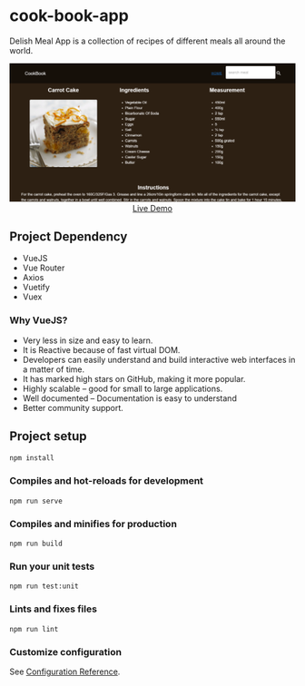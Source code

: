 # cook-book-app

Delish Meal App is a collection of  recipes of different meals all around the world.

<p align="center">
  <a href="https://cookbook-meal.netlify.app/" target="_blank">
    <img src="./src/assets/preview.png" width="700px">
    <br>
    Live Demo
  </a>
</p>

## Project Dependency

- VueJS
- Vue Router
- Axios
- Vuetify
- Vuex

### Why VueJS?

- Very less in size and easy to learn.
- It is Reactive because of fast virtual DOM.
- Developers can easily understand and build interactive web interfaces in a matter of time.
- It has marked high stars on GitHub, making it more popular.
- Highly scalable – good for small to large applications.
- Well documented – Documentation is easy to understand
- Better community support.

## Project setup
```
npm install
```

### Compiles and hot-reloads for development
```
npm run serve
```

### Compiles and minifies for production
```
npm run build
```

### Run your unit tests
```
npm run test:unit
```

### Lints and fixes files
```
npm run lint
```

### Customize configuration
See [Configuration Reference](https://cli.vuejs.org/config/).
